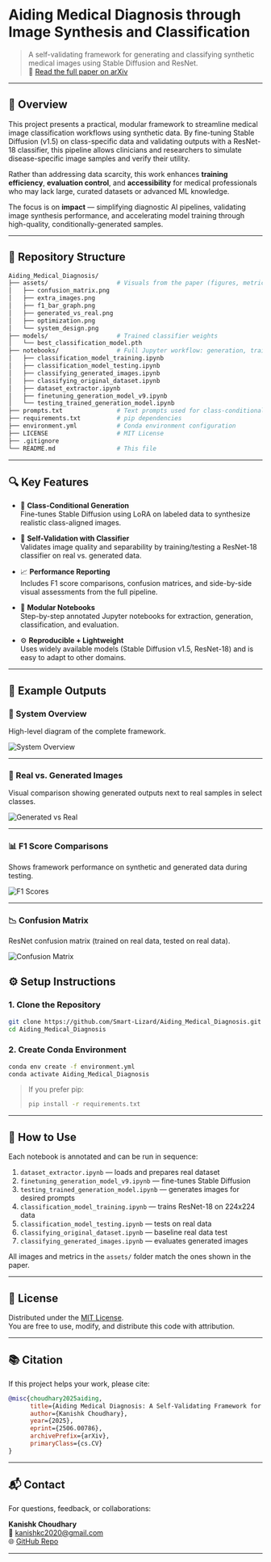 # Aiding Medical Diagnosis through Image Synthesis and Classification

> A self-validating framework for generating and classifying synthetic medical images using Stable Diffusion and ResNet.  
> 📄 [Read the full paper on arXiv](https://arxiv.org/abs/2506.00786)

---

## 📌 Overview

This project presents a practical, modular framework to streamline medical image classification workflows using synthetic data. By fine-tuning Stable Diffusion (v1.5) on class-specific data and validating outputs with a ResNet-18 classifier, this pipeline allows clinicians and researchers to simulate disease-specific image samples and verify their utility.

Rather than addressing data scarcity, this work enhances **training efficiency**, **evaluation control**, and **accessibility** for medical professionals who may lack large, curated datasets or advanced ML knowledge.

The focus is on **impact** — simplifying diagnostic AI pipelines, validating image synthesis performance, and accelerating model training through high-quality, conditionally-generated samples.

---

## 📁 Repository Structure

```bash
Aiding_Medical_Diagnosis/
├── assets/                   # Visuals from the paper (figures, metrics, diagrams)
│   ├── confusion_matrix.png
│   ├── extra_images.png
│   ├── f1_bar_graph.png
│   ├── generated_vs_real.png
│   ├── optimization.png
│   └── system_design.png
├── models/                   # Trained classifier weights
│   └── best_classification_model.pth
├── notebooks/                # Full Jupyter workflow: generation, training, testing
│   ├── classification_model_training.ipynb
│   ├── classification_model_testing.ipynb
│   ├── classifying_generated_images.ipynb
│   ├── classifying_original_dataset.ipynb
│   ├── dataset_extractor.ipynb
│   ├── finetuning_generation_model_v9.ipynb
│   └── testing_trained_generation_model.ipynb
├── prompts.txt               # Text prompts used for class-conditional generation
├── requirements.txt          # pip dependencies
├── environment.yml           # Conda environment configuration
├── LICENSE                   # MIT License
├── .gitignore
└── README.md                 # This file
```

---

## 🔍 Key Features

- 🎯 **Class-Conditional Generation**  
  Fine-tunes Stable Diffusion using LoRA on labeled data to synthesize realistic class-aligned images.

- 🧠 **Self-Validation with Classifier**  
  Validates image quality and separability by training/testing a ResNet-18 classifier on real vs. generated data.

- 📈 **Performance Reporting**  
  Includes F1 score comparisons, confusion matrices, and side-by-side visual assessments from the full pipeline.

- 🧪 **Modular Notebooks**  
  Step-by-step annotated Jupyter notebooks for extraction, generation, classification, and evaluation.

- ⚙️ **Reproducible + Lightweight**  
  Uses widely available models (Stable Diffusion v1.5, ResNet-18) and is easy to adapt to other domains.

---

## 🧪 Example Outputs

### 🔧 System Overview  
High-level diagram of the complete framework.

![System Overview](assets/system_design.png)

---

### 🎨 Real vs. Generated Images  
Visual comparison showing generated outputs next to real samples in select classes.

![Generated vs Real](assets/extra_images.png)

---

### 📊 F1 Score Comparisons  
Shows framework performance on synthetic and generated data during testing.

![F1 Scores](assets/f1_bar_graph.png)

---

### 📉 Confusion Matrix  
ResNet confusion matrix (trained on real data, tested on real data).

![Confusion Matrix](assets/confusion_matrix.png)

## ⚙️ Setup Instructions

### 1. Clone the Repository

```bash
git clone https://github.com/Smart-Lizard/Aiding_Medical_Diagnosis.git
cd Aiding_Medical_Diagnosis
```

### 2. Create Conda Environment

```bash
conda env create -f environment.yml
conda activate Aiding_Medical_Diagnosis
```

> If you prefer pip:
> ```bash
> pip install -r requirements.txt
> ```

---

## 📓 How to Use

Each notebook is annotated and can be run in sequence:

1. `dataset_extractor.ipynb` — loads and prepares real dataset  
2. `finetuning_generation_model_v9.ipynb` — fine-tunes Stable Diffusion  
3. `testing_trained_generation_model.ipynb` — generates images for desired prompts  
4. `classification_model_training.ipynb` — trains ResNet-18 on 224x224 data
5. `classification_model_testing.ipynb` — tests on real data  
6. `classifying_original_dataset.ipynb` — baseline real data test  
7. `classifying_generated_images.ipynb` — evaluates generated images

All images and metrics in the `assets/` folder match the ones shown in the paper.

---

## 📄 License

Distributed under the [MIT License](LICENSE).  
You are free to use, modify, and distribute this code with attribution.

---

## 📚 Citation

If this project helps your work, please cite:

```bibtex
@misc{choudhary2025aiding,
      title={Aiding Medical Diagnosis: A Self-Validating Framework for Medical Image Synthesis}, 
      author={Kanishk Choudhary},
      year={2025},
      eprint={2506.00786},
      archivePrefix={arXiv},
      primaryClass={cs.CV}
}
```

---

## 📬 Contact

For questions, feedback, or collaborations:

**Kanishk Choudhary**  
📧 kanishkc2020@gmail.com  
🌐 [GitHub Repo](https://github.com/Smart-Lizard/Aiding_Medical_Diagnosis)

---
